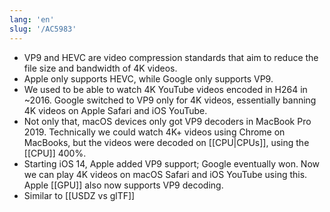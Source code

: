 ```yaml
---
lang: 'en'
slug: '/AC5983'
---
```


- VP9 and HEVC are video compression standards that aim to reduce the file size and bandwidth of 4K videos.
- Apple only supports HEVC, while Google only supports VP9.
- We used to be able to watch 4K YouTube videos encoded in H264 in ~2016. Google switched to VP9 only for 4K videos, essentially banning 4K videos on Apple Safari and iOS YouTube.
- Not only that, macOS devices only got VP9 decoders in MacBook Pro 2019. Technically we could watch 4K+ videos using Chrome on MacBooks, but the videos were decoded on [[CPU|CPUs]], using the [[CPU]] 400%.
- Starting iOS 14, Apple added VP9 support; Google eventually won. Now we can play 4K videos on macOS Safari and iOS YouTube using this. Apple [[GPU]] also now supports VP9 decoding.
- Similar to [[USDZ vs glTF]]
